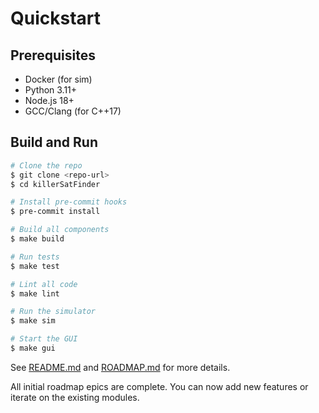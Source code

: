 # Quickstart

## Prerequisites
- Docker (for sim)
- Python 3.11+
- Node.js 18+
- GCC/Clang (for C++17)

## Build and Run

```sh
# Clone the repo
$ git clone <repo-url>
$ cd killerSatFinder

# Install pre-commit hooks
$ pre-commit install

# Build all components
$ make build

# Run tests
$ make test

# Lint all code
$ make lint

# Run the simulator
$ make sim

# Start the GUI
$ make gui
```

See [README.md](../README.md) and [ROADMAP.md](../ROADMAP.md) for more details.

All initial roadmap epics are complete. You can now add new features or iterate on the existing modules.
